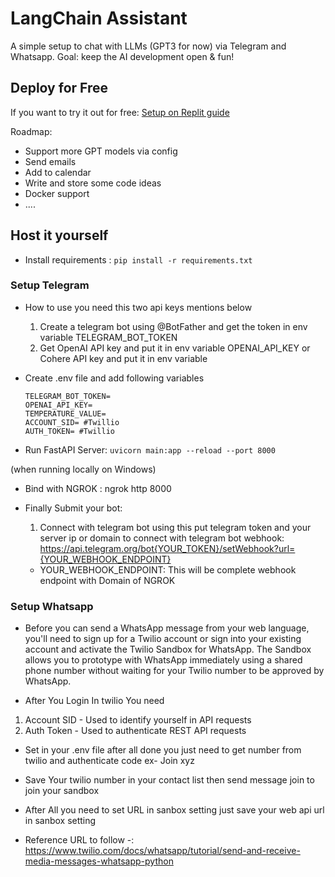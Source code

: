 # LangChain Assistant

A simple setup to chat with LLMs (GPT3 for now) via Telegram and Whatsapp. 
Goal: keep the AI development open & fun!


## Deploy for Free
If you want to try it out for free:
[Setup on Replit guide](https://searchwith.ai/blog/your-own-chatgpt-ai-assistant-on-telegram-with-langchain)


Roadmap:
- Support more GPT models via config
- Send emails
- Add to calendar 
- Write and store some code ideas
- Docker support
- ....


## Host it yourself

* Install requirements : ``pip install -r requirements.txt``


### Setup Telegram

* How to use you need this two api keys mentions below 
    1. Create a telegram bot using @BotFather and get the token in env variable TELEGRAM_BOT_TOKEN
    2. Get OpenAI API key and put it in env variable OPENAI_API_KEY or Cohere API key and put it in env variable 

* Create .env file and add following variables
    ```
    TELEGRAM_BOT_TOKEN=
    OPENAI_API_KEY=
    TEMPERATURE_VALUE=
    ACCOUNT_SID= #Twillio
    AUTH_TOKEN= #Twillio
    ```

* Run FastAPI Server: ``uvicorn main:app --reload --port 8000``

(when running locally on Windows)
* Bind with NGROK : ngrok http 8000

* Finally Submit your bot: 
    1. Connect with telegram bot using this put telegram token and your server ip or domain to connect with telegram bot webhook: https://api.telegram.org/bot{YOUR_TOKEN}/setWebhook?url={YOUR_WEBHOOK_ENDPOINT}
    - YOUR_WEBHOOK_ENDPOINT: This will be complete webhook endpoint with Domain of NGROK


### Setup Whatsapp


* Before you can send a WhatsApp message from your web language, you'll need to sign up for a Twilio account or sign into your existing account and activate the Twilio Sandbox for WhatsApp. The Sandbox allows you to prototype with WhatsApp immediately using a shared phone number without waiting for your Twilio number to be approved by WhatsApp.

* After You Login In twilio You need 
1. Account SID - Used to identify yourself in API requests
2. Auth Token - Used to authenticate REST API requests

* Set in your .env file after all done you just need to get number from twilio and authenticate code ex- Join xyz

* Save Your twilio number in your contact list then send message join to join your sandbox 

* After All you need to set URL in sanbox setting just save your web api url in sanbox setting 

* Reference URL to follow -: https://www.twilio.com/docs/whatsapp/tutorial/send-and-receive-media-messages-whatsapp-python
